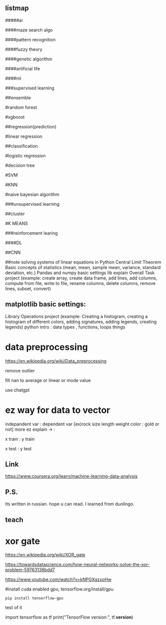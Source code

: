 ## listmap
#####ai

####maze search algo

####pattern recognition

####fuzzy theory

####genetic algorithm

####artificial life

####ml

###supervised learning

##ensemble

#random forest

#xgboost

##regression(prediction)

#linear regression

##classification

#logistic regression

#decision tree

#SVM

#KNN

#naive bayesian algorithm

###unsupervised learning

##cluster

#K MEANS

###reinforcement learing

####DL

##CNN



##note
solving systems of linear equations in Python
Central Limit Theorem
Basic concepts of statistics (mean, mean, sample mean, variance, standard deviation, etc.)
Pandas and numpy basic settings
lib explain
Overall Task
project (example: create array, create data frame, add lines, add columns, compute from file, write to file, rename columns, delete columns, remove lines, subset, convert)

## matplotlib basic settings:
Library Operations
project (example: Creating a histogram, creating a histogram of different colors, adding signatures, adding legends, creating legends)
python intro : data types , functions, loops things


# data preprocessing

https://en.wikipedia.org/wiki/Data_preprocessing

remove outlier 

fill nan to average or linear or mode value

use chatgpt



# ez way for data to vector

indepandent var : dependent var [ex)rock size length weight color : gold or not] more ez explain -> :

x train : y train

x test : y test



## Link

https://www.coursera.org/learn/machine-learning-data-analysis

## P.S.

Its written in russian. hope u can read. I learned from duolingo.


## teach

# xor gate

https://en.wikipedia.org/wiki/XOR_gate

https://towardsdatascience.com/how-neural-networks-solve-the-xor-problem-59763136bdd7

https://www.youtube.com/watch?v=kNPGXgzxoHw


#install cuda enabled gpu, tensorflow.org/install/gpu

```
pip install tensorflow-gpu
```

test of it

import tensorflow as tf
print("TensorFlow version:", tf.__version__)


